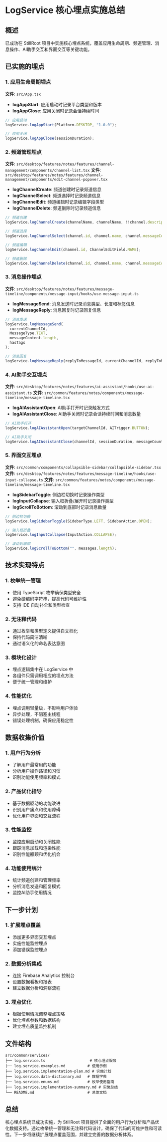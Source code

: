 # LogService 核心埋点实施总结

## 概述

已成功在 StillRoot 项目中实施核心埋点系统，覆盖应用生命周期、频道管理、消息操作、AI助手交互和界面交互等关键功能。

## 已实施的埋点

### 1. 应用生命周期埋点

**文件**: `src/App.tsx`

- **logAppStart**: 应用启动时记录平台类型和版本
- **logAppClose**: 应用关闭时记录会话持续时间

```typescript
// 应用启动
logService.logAppStart(Platform.DESKTOP, "1.0.0");

// 应用关闭
logService.logAppClose(sessionDuration);
```

### 2. 频道管理埋点

**文件**: `src/desktop/features/notes/features/channel-management/components/channel-list.tsx`
**文件**: `src/desktop/features/notes/features/channel-management/components/edit-channel-popover.tsx`

- **logChannelCreate**: 频道创建时记录频道信息
- **logChannelSelect**: 频道选择时记录频道信息
- **logChannelEdit**: 频道编辑时记录编辑字段类型
- **logChannelDelete**: 频道删除时记录频道信息

```typescript
// 频道创建
logService.logChannelCreate(channelName, channelName, !!channel.description);

// 频道选择
logService.logChannelSelect(channel.id, channel.name, channel.messageCount || 0);

// 频道编辑
logService.logChannelEdit(channel.id, ChannelEditField.NAME);

// 频道删除
logService.logChannelDelete(channel.id, channel.name, channel.messageCount || 0);
```

### 3. 消息操作埋点

**文件**: `src/desktop/features/notes/features/message-timeline/components/message-input/hooks/use-message-input.ts`

- **logMessageSend**: 消息发送时记录消息类型、长度和标签信息
- **logMessageReply**: 消息回复时记录回复信息

```typescript
// 消息发送
logService.logMessageSend(
  currentChannelId,
  MessageType.TEXT,
  messageContent.length,
  hasTags
);

// 消息回复
logService.logMessageReply(replyToMessageId, currentChannelId, replyToMessageId);
```

### 4. AI助手交互埋点

**文件**: `src/desktop/features/notes/features/ai-assistant/hooks/use-ai-assistant.ts`
**文件**: `src/common/features/notes/components/message-timeline/message-timeline.tsx`

- **logAIAssistantOpen**: AI助手打开时记录触发方式
- **logAIAssistantClose**: AI助手关闭时记录会话持续时间和消息数量

```typescript
// AI助手打开
logService.logAIAssistantOpen(targetChannelId, AITrigger.BUTTON);

// AI助手关闭
logService.logAIAssistantClose(channelId, sessionDuration, messageCount);
```

### 5. 界面交互埋点

**文件**: `src/common/components/collapsible-sidebar/collapsible-sidebar.tsx`
**文件**: `src/desktop/features/notes/features/message-timeline/hooks/use-input-collapse.ts`
**文件**: `src/common/features/notes/components/message-timeline/message-timeline.tsx`

- **logSidebarToggle**: 侧边栏切换时记录操作类型
- **logInputCollapse**: 输入框折叠/展开时记录操作类型
- **logScrollToBottom**: 滚动到底部时记录消息数量

```typescript
// 侧边栏切换
logService.logSidebarToggle(SidebarType.LEFT, SidebarAction.OPEN);

// 输入框折叠
logService.logInputCollapse(InputAction.COLLAPSE);

// 滚动到底部
logService.logScrollToBottom("", messages.length);
```

## 技术实现特点

### 1. 枚举统一管理
- 使用 TypeScript 枚举确保类型安全
- 避免硬编码字符串，提高代码可维护性
- 支持 IDE 自动补全和类型检查

### 2. 无注释代码
- 通过枚举和类型定义提供自文档化
- 保持代码简洁清晰
- 通过语义化的命名表达意图

### 3. 模块化设计
- 埋点逻辑集中在 LogService 中
- 各组件只需调用相应的埋点方法
- 便于统一管理和维护

### 4. 性能优化
- 埋点调用轻量级，不影响用户体验
- 异步处理，不阻塞主线程
- 错误处理机制，确保应用稳定性

## 数据收集价值

### 1. 用户行为分析
- 了解用户最常用的功能
- 分析用户操作路径和习惯
- 识别功能使用频率和模式

### 2. 产品优化指导
- 基于数据驱动的功能改进
- 识别用户痛点和使用障碍
- 优化用户界面和交互流程

### 3. 性能监控
- 监控应用启动和关闭性能
- 跟踪消息加载和渲染性能
- 识别性能瓶颈和优化机会

### 4. 功能使用统计
- 统计频道创建和管理频率
- 分析消息发送和回复模式
- 监控AI助手使用情况

## 下一步计划

### 1. 扩展埋点覆盖
- 添加更多界面交互埋点
- 实施性能监控埋点
- 添加错误监控埋点

### 2. 数据分析集成
- 连接 Firebase Analytics 控制台
- 设置数据看板和报表
- 建立数据分析和洞察流程

### 3. 埋点优化
- 根据使用情况调整埋点策略
- 优化埋点参数和数据结构
- 建立埋点质量监控机制

## 文件结构

```
src/common/services/
├── log.service.ts                    # 核心埋点服务
├── log.service.examples.md          # 使用示例
├── log.service.implementation-plan.md # 实施计划
├── log.service.data-dictionary.md   # 数据字典
├── log.service.enums.md             # 枚举使用指南
├── log.service.implementation-summary.md # 实施总结
└── README.md                        # 总体文档
```

## 总结

核心埋点系统已成功实施，为 StillRoot 项目提供了全面的用户行为分析和产品优化数据支持。通过枚举统一管理和无注释代码设计，确保了代码的可维护性和可读性。下一步将继续扩展埋点覆盖范围，并建立完善的数据分析体系。
